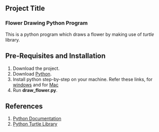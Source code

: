 ## Project Title
### Flower Drawing Python Program
This is a python program which draws a flower by making use of *turtle* library.

## Pre-Requisites and Installation
1. Download the project.
2. Download [Python](https://www.python.org/downloads/).
3. Install python step-by-step on your machine. Refer these links, for [windows](https://www.howtogeek.com/197947/how-to-install-python-on-windows/) and for [Mac](https://docs.python.org/3/using/mac.html)
4. Run **draw_flower.py**.

## References 
1. [Python Documentation](https://docs.python.org/3/)
2. [Python Turtle Library](https://docs.python.org/2/library/turtle.html)
